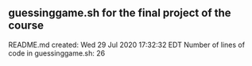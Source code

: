 ## guessinggame.sh for the final project of the course
README.md created: Wed 29 Jul 2020 17:32:32 EDT
Number of lines of code in guessinggame.sh:       26
